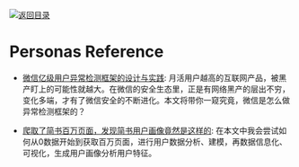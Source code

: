[![返回目录](https://parg.co/UGo)](https://github.com/wxyyxc1992/Awesome-Reference) 

# Personas Reference

- [微信亿级用户异常检测框架的设计与实践](http://mp.weixin.qq.com/s/nXYrUgEhaCo4patd1YovOw): 月活用户越高的互联网产品，被黑产盯上的可能性就越大。在微信的安全生态里，正是有网络黑产的层出不穷，变化多端，才有了微信安全的不断进化。本文将带你一窥究竟，微信是怎么做异常检测框架的？

- [爬取了简书百万页面，发现简书用户画像竟然是这样的](http://www.niaogebiji.com/article-15852-1.html): 在本文中我会尝试如何从0数据开始到获取百万页面，进行用户数据分析、建模，再数据信息化、可视化，生成用户画像分析用户特征。
